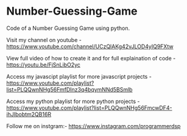 # Number-Guessing-Game

Code of a Number Guessing Game using python.

Visit my channel on youtube - https://www.youtube.com/channel/UCzQlAKg42vJLOD4yIQ9FXtw

View full video of how to create it and for full explaination of code - https://youtu.be/FjSnLibO2yc

Access my javascipt playlist for more javascript projects - https://www.youtube.com/playlist?list=PLQQwnNHg56FmfDInz3q4bqymNNd5BSmlb

Access my python playlist for more python projects - https://www.youtube.com/playlist?list=PLQQwnNHg56FmcwDF4-ihJIbobtm2QB16R

Follow me on instgram:- https://www.instagram.com/programmerdsp
